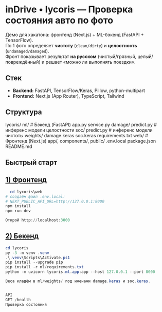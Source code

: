 # inDrive • lycoris — Проверка состояния авто по фото

Демо для хакатона: фронтенд (Next.js) + ML-бэкенд (FastAPI + TensorFlow).  
По 1 фото определяет **чистоту** (`clean/dirty`) и **целостность** (`undamaged/damaged`).  
Фронт показывает результат **на русском** (чистый/грязный, целый/повреждённый) и решает «можно ли выполнять поездки».

## Стек
- **Backend:** FastAPI, TensorFlow/Keras, Pillow, python-multipart
- **Frontend:** Next.js (App Router), TypeScript, Tailwind

## Структура
lycoris/
ml/ # Бэкенд (FastAPI)
app.py
service.py
damage/ predict.py # инференс модели целостности
soc/ predict.py # инференс модели чистоты
weights/
damage.keras
soc.keras
requirements.txt
web/ # Фронтенд (Next.js)
app/, components/, public/
.env.local
package.json
README.md

## Быстрый старт


## [1) Фронтенд](#)
```powershell
  cd lycoris\web
# создаём файл .env.local:
# NEXT_PUBLIC_API_URL=http://127.0.0.1:8000
npm install
npm run dev

Открой http://localhost:3000
```
 ## [2) Бекенд](#)

```powershell
cd lycoris
py -3 -m venv .venv
.\.venv\Scripts\Activate.ps1
pip install --upgrade pip
pip install -r ml/requirements.txt
python -m uvicorn lycoris.ml.app:app --host 127.0.0.1 --port 8000

Веса кладём в ml/weights/ под именами damage.keras и soc.keras.


API
GET /health
Проверка состояния
